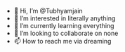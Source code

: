 - 👋 Hi, I’m @Tubhyamjain
- 👀 I’m interested in literally anything
- 🌱 I’m currently learning everything
- 💞️ I’m looking to collaborate on none
- 📫 How to reach me via dreaming

<!---
Tubhyamjain/Tubhyamjain is a ✨ special ✨ repository because its `README.md` (this file) appears on your GitHub profile.
You can click the Preview link to take a look at your changes.
--->
